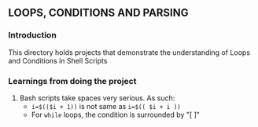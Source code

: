 ## LOOPS, CONDITIONS AND PARSING

### Introduction
This directory holds projects that demonstrate the 
understanding of Loops and Conditions in Shell Scripts

### Learnings from doing the project
1. Bash scripts take spaces very serious. As such:
	* ```i=$(($i + 1))``` is not same as ```i=$(( $i + i ))```  
	* For ```while``` loops, the condition is surrounded by "[ ]"
